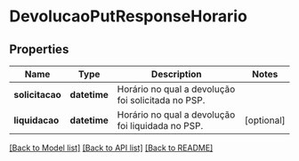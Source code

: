# DevolucaoPutResponseHorario

## Properties

Name | Type | Description | Notes
------------ | ------------- | ------------- | -------------
**solicitacao** | **datetime** | Horário no qual a devolução foi solicitada no PSP. |
**liquidacao** | **datetime** | Horário no qual a devolução foi liquidada no PSP. | [optional]

[[Back to Model list]](../README.md#documentation-for-models) [[Back to API list]](../README.md#documentation-for-api-endpoints) [[Back to README]](../README.md)
